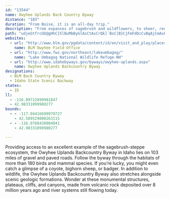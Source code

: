 ```yaml
---
id: "13544"
name: Owyhee Uplands Back Country Byway
distance: "103"
duration: "From Boise, it is an all-day trip."
description: "From expanses of sagebrush and wildflowers, to sheer, red-walled river canyons, the Owyhee Uplands represent what many people believe the real West is all about."
path: "udjeGtfrcUb@gHhC}SlBuMbByGlAsCtAsCrQk]`BoC|B}CjFmFdDcCvBqAjCmAxF_BdB_@|CY~AKhz@e@jDDl[WzmAa@xSAzlAXxVEhULjtBP~NK`J@xAJvpAbXhBp@fHnEzI~EfDtAhFjAfDXtBDfDQvDc@fJ}ApKsBj@EpDp@`EdAbHhBfGvBz}@~]vWxJhBlAtAnA|AdClA~B~DtI~`@nx@rBxETz@v@jG\\lGj@zMPbCpBj_@^dCj@`BrAxBjOzMbAjAbEfGrAzBn@~Alx@b}BlHvV|CrJbC`JlCbRhBrNr@zE^~AfGbTdAtC|A`DdAhDfJl]Vj@d@d@`HnGdAjAxArCp@`Bh@jC@dAi@|SX|E\\jBzAdFtL|ZxAtEj@zFl@lPj@lDviAphFh@xBb@jA^r@|nB`fBrBlB`AvAhItObAxCtRvr@nQ~m@pKt`@jIzY^lBhAfL^dBjGbTn@z@`DrCdFfHzBfGhJhSr@pBzFpRbDrFzAbE~A~G|A`En@jAbA~@x@pAfGhRbF~LbCxIxCzG`ClDhAdAtAp@bBZbA\\lDzBt@VfEPvB`@bBx@fDrCdA^pA@bCIrCF|AYjA?|D~A`BdArHpF\\p@^jCIfJDrAdAdNRd@|AdCZXdE`AxE|DhAlANZn@rApFlOn@rDHrDT~BxBnIr@dB^d@XJrAHnAA~@T`BdAdAvAbAz@nBlAl@pAp@zDh@|AbB~AdG`EdAtAd@dBNdCB~AsAnKIjBNzEN`Bh@lCrCpIv@zC@fAIzLLfDd@jB~@xBvIrO`ArBnBpGdAfEbApFh@xBf@t@t@v@xDjBnAXjCKz@R^j@hArCn@~@l@f@rJhGhBv@bBX|Ad@r@p@~AtEh@tBdBrJF~AS`E?xC?lBHjAfCxI`ArFTl@r@l@l@VbBEhD]vBAj@H|DjClBr@rFvCpBn@`Ap@|@lAd@~ATlA|D|XjDp[ClBU~BIdBDfJIjRB~ERzAhDxHxD`DvEjDd@^x@lAVl@`@rB~Ivc@~@hCb@n@dAz@t@\\|A?XIhAo@xBqBj@_@`A_@`@EbBJbA^~@x@n@p@x@tAhPh[lVrc@r@fBd@xB~@lHh@nFtB`Mh@pERnEVjDj@zFXdAbCtExD`LrAfExBtKl@bCt@nBx@dBj@z@lBpBpCzE|B~BjA~@b@jA^fDT~@|AtCt@h@rC`AfC~Ar@TnETjMlBfCNvCUdCg@xACnHxDjBp@xPbCvIrBfCbAds@hp@bLzJzC~Cx@rAj@rBbAhIR|Ad@fB|F|Nl@~Bj@pAvAnGt@rIJ`@l@dAbAx@dWzKhLxF|AtAnRfT~AlB|BlD|@dBlH~UbDlPzB`D`B~GN^T^bDfCx@lA|AfGFfD`@~AdArA~@v@vDzAz@j@`ElGhAfCr@vBzHtb@hBzL?rBOlAgCdKKr@?rBVfBl@fAb@h@dBf@vBFxCa@vCCZMfAG`@Df@d@Tl@Dz@LfNCr@JxCL^Td@xAlAdFrAz@d@fA~@p@nAhApDrB`Jn@rFf@tGj@lBjGtQrHtU|ArDrEbJpHxMhAbCn@bChAhId@rCX~@vArChA`BrAv@jE~@v@j@|EzG`@l@f@lAJf@NdBD~De@~^`ArLFhCG~AcDrNGlBFrBjAfK^fBh@~@t@r@bCrAjBlAt@hAN`@VxBLxBNzPFr@`@fBXf@d@d@x@Xf@H~BIzKs@dADbCj@vG`CvD~@nBr@dQjFrAbAv@dBTfAH|Bc@zEk@`E?rD^rBz@bBdE`F~B`CjMtNp@rAr@~B`DzRPx@v@lBt@x@nAl@jFfBh@d@hAvAp@tCBzBuAfKwBfNyBnMcHrd@gA`GiFn\\mBtMYzCK|F?jK@pBLdBFh@jCfJ~BfHNjA?tB_DlYOzBTxFn@`Gr@`Ct@xAlAfAdN|H~@nBHrA[zR]tEYvB_BfFiBfDwAfByCvB_BhBs@jBaBzHg@xF?dDZ`Fj@xC|@fD|CnJ\\rBF`Fo@lOO`HEjCh@vLmAru@S|CeAlEsB~GGfADVzAdBpC`C|CxCn@r@x@tAbD~HxAfKPx@lBzCb@j@d@XjC_@`A[|CwAz@Wx@\\b@f@Hb@VzCgB`KN`KEr@Sr@iDfHCb@|DrPBxAIdDI^UVgBRoBrA_@l@s@xCNdAXt@Bb@Mf@_CxCOd@Cr@Lr@t@vAfDtCdAdGr@xCh@n@nAbArAfEj@`C\\lGt@lEE`AI^gFzJ[~@Ij@SjDu@hBOj@Dz@Nh@|@xAlBr@d@`@d@x@lDrJrCzEbBjE^N~@Uh@?b@FHLTpAXrENv@~@rAdGfGJh@?t@y@hDCj@BPRTdB\\HJ?h@_DhT?~@VxArLre@`@f@fDx@dAp@`JzNHd@r@fPGfAu@hBcGrJmDlGoAlDIp@h@vM~@rN\\bTP~FHt@dPnu@l@pBbCtFv@lAvCzCR\\d@`Bf@pCp@nOFrCPjA|@f@rCRbB~@|Af@z@J~EB`ALx@n@dBjBfClBlCjA`AVl@?n@QpDqC^Gd@JbB~B^ZjA\\v@bAhDxH^`B\\rCTp@hGlFhBjBjCfGn@~@~BlB|ClARd@HlDPjALL^^fKrEzFlBrClA^`@j@hA|BfHpDbKvHdCrBdA^d@tB|DpCjG^rAGr@{BtNkCl\\[rGNpAt@fDA`Ud@~NBvEmBnIk@tLDr@^rAnFxLfCxBb@f@^fAdDpZtIz]~ApLxEt_@`@zBdCzGp@xC`AzCl@jAlBzBnC|BdMfG|AnBhCjEn@r@xAlAzIjG`DlCrElHLf@?x@u@jEoAnJUzBDpCrAvH`KhVd@xAA|Ai@bGSdDDz@b@pCHdADnEXp@n@`@nAB`RYpB@hA^l@|@xA`F|GnR^r@\\T~CbBbBf@|WfDlCpB|FlFR^ZfA?j@c@hk@J~AhAhGf@~DBxBO~@o@jBmBrDoB`FkEfOe@rBuFff@[x@aEhFmBvCgC|MiAlFi@`BStAyBlv@iCtRYdAiAxCY~ACxAN`AzAvCNf@C~Ac@rBeAdAi@^qGvCgC|BaN`J{@^qGnAcAGcBg@s@Ik@J]ViErFwIdNmEpAmAl@wL`PwArAgEzCoBvBWr@aBhJy@jDYfA_@p@eAx@Y?uJwA{@A]FoA|@oAfB]z@k@pC@tBKx@y@vAuBdCu@rAm@lBMf@@dCGvAi@vBy@jBsDlHy@jA{@~@w@`@u@^wAXi@`@{DvJoKlb@oApQ@~@r@rHBrLPr@nA~CFh@Mb@_@Xe@EkIyFi@K_B?yF|ByH`EmEnAmEn@wCtAsCpB{C|GOvCRtKzA`JrAnPd@tM`AnNvNj]bF~KvAhCnDjC`FhExDpCdA~@V`@KpA]r@}BdC{L|NYf@o@j@wF~@eCBeLWm@L}@j@ac@la@iMdMkeAvu@{@RkWtCmc@xEkBj@eK~F_Br@c@?q@i@Wc@QqADy@`BaFBy@EQ}CeE_B{AYy@?cPUsBi@eBi@e@aBg@kB?cAPk@Ze@jAg@tDUr@IJYB_@eB@aDX}@`A_AdA{BpCeBjCyDXs@?s@m@sCGaGCSU]S?OJK^Cl@NrDYrBaCtEgAp@e@?M_@?a@Ri@xAaBh@yAJsBE_Ao@G_Bk@}BWyAh@o@f@iBjBc@l@m@pAi@hBu@lCi@jC_@rCUfDUlA}@rCSjEK^YT}Ax@{@dASl@Ep@?rHg@~Ak@fAgAXkBQwAm@i@g@kBkDmC{FyBaL}@{AeAcAc@Mer@Psz@l@gEMgEw@iD?oD^sJV_[yBc`@yH}FaCuA}@iLeMe@]k@QwATuMhG}@l@u@pAc@`BKj@ClAXr_@T`PGjA]~@_AjAgEnAuCRsOrBeLbCy@FaFAiFNyCUgGr@mEXYLi@~@oCzHbAxAt@zBNtAIlB[lBw@xAOzAu@lBiA|Ac@rBMlA{AlCUL{AV}ApAs@t@c@RcDBsB`@yAr@cC_@_@Me@g@wBqDy@Q[JqBpAoAf@cAjB[PaEb@q@VqB~BcD~AiA~@_A~AcAnC_CxEgAlFUxB}AtDGxAg@dCeA~C}BhEsCbDcDzC_AdBqBnF}@`ByJjM{GbGaQzN}ErEmAx@oCfAiBdAqDrC}DDmERcBlAgKlLqGlAcCbAYRo@`AsB`GiFrFwCfC_AX_OlAaJnAcBd@sGt@kJp@wB?_@NiDnCiB|DkI~JsDxAeOrH}Cz@sDRcSmAW@qAp@kHlBg@Ag@c@w@{AWK_@?aLrJs@RqJzAi@?e@MwCuB_RaLs@KgHd@iB?yASyg@oLqEq@sx@mEaK_@cgA]_CIyAY}@_@cWsN_BWkOs@mDaAmPqDs@_@oAaBkL{SeEcH}@_A}@Aym@tCe@L_EdDiAl@y@Vka@|E}@IaJeFs@KsElBmJxEsa@p@}@g@eJkPw@cA_Ay@cAo@oA[q[qDs@Ga`@mEeNkCkBI}_@@_b@WwDsAu@OyAKy^WaABsKtAeBD}BGkFk@oRuDmIcCoA_Ay@{AuBiHmA}@SWa@Sq@He@LoAz@mAVyAQyA?mg@iOyu@iQqDu@wNeC}nBia@mGXgE^}BByASeCy@}@O_NaAcC_@mGgAoG_CeDQm@MqJ_DwB{@kVgMoBs@gGmBkHcBiAa@yFmEqIaG_OmJ}D{BqCyBeDgBg@q@kB{GgF`EgFdA_Af@yBfBqIdCgDl@cBHeAE}AY_A?wDhAaANyAEkGeAiBP]Ls@j@sHdNi@v@i@XoAL}]{@eJx@mB@}BEcLo@{DFoBd@mG~Dw_@pTaBt@qGv@cCd@yC~@mErBcCl@sADeRs@yAWgAu@sBmE[_@mCkAiEmCm@?sAj@_@f@]~@uA`Ia@x@g@^aAVqDByAPo@pAg@zBIrDFzDh@pFnD~W|AdIP`BRrD?fAy@jG?zARxBdAtEHv@Bz@e@pH[zAyApDyE`I"
websites:
  - url: "http://www.blm.gov/pgdata/content/id/en/visit_and_play/places_to_see/owyhee_field_office.html"
    name: BLM Owyhee Field Office
  - url: "http://www.fws.gov/northeast/lakeumbagog/"
    name: "Lake Umbagog National Wildlife Refuge-NH"
  - url: "http://www.idahobyways.gov/byways/owyhee-uplands.aspx"
    name: Owyhee Uplands Backcountry Byway
designations:
  - BLM Back Country Byway
  - Idaho State Scenic Backway
states:
  - ID
ll:
  - -116.09722899981847
  - 42.98331099980277
bounds:
  - - -117.04416699970727
    - 42.509529000263115
  - - -116.0768430004041
    - 42.98331099980277

---
```


Providing access to an excellent example of the sagebrush-steppe ecosystem, the Owyhee Uplands Backcountry Byway in Idaho lies on 103 miles of gravel and paved roads. Follow the byway through the habitats of more than 180 birds and mammal species. If you’re lucky, you might even catch a glimpse of a coyote, bighorn sheep, or badger. In addition to wildlife, the Owyhee Uplands Backcountry Byway also stretches alongside scenic geologic formations. Wonder at these monumental structures, plateaus, cliffs, and canyons, made from volcanic rock deposited over 8 million years ago and river systems still flowing today.
